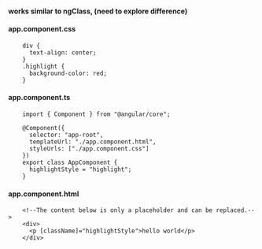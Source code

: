 #### works similar to ngClass, (need to explore difference)


#### app.component.css

        div {
          text-align: center;
        }
        .highlight {
          background-color: red;
        }

#### app.component.ts

        import { Component } from "@angular/core";

        @Component({
          selector: "app-root",
          templateUrl: "./app.component.html",
          styleUrls: ["./app.component.css"]
        })
        export class AppComponent {
          highlightStyle = "highlight";
        }


#### app.component.html

        <!--The content below is only a placeholder and can be replaced.-->
        <div>
          <p [className]="highlightStyle">hello world</p>
        </div>
